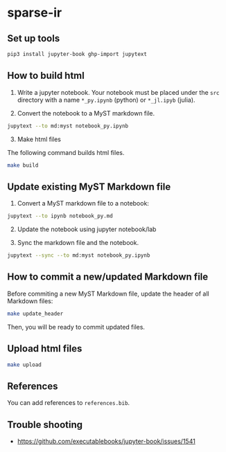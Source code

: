 # sparse-ir


## Set up tools

```bash
pip3 install jupyter-book ghp-import jupytext
```

## How to build html

1. Write a jupyter notebook. Your notebook must be placed under the  `src` directory with a name `*_py.ipynb` (python) or `*_jl.ipyb` (julia).

2. Convert the notebook to a MyST markdown file.

```bash
jupytext --to md:myst notebook_py.ipynb
```

3. Make html files

The following command builds html files. 

```bash
make build
```

## Update existing MyST Markdown file

1. Convert a MyST markdown file to a notebook:

```bash
jupytext --to ipynb notebook_py.md
```

2. Update the notebook using jupyter notebook/lab

3. Sync the markdown file and the notebook.

```bash
jupytext --sync --to md:myst notebook_py.ipynb
```


## How to commit a new/updated Markdown file

Before commiting a new MyST Markdown file, update the header of all Markdown files:

```bash
make update_header
```

Then, you will be ready to commit updated files.


## Upload html files

```bash
make upload
```

## References
You can add references to `references.bib`.

## Trouble shooting

* https://github.com/executablebooks/jupyter-book/issues/1541
